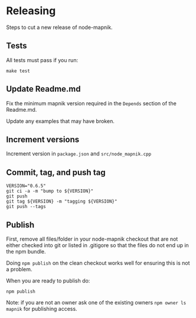 # Releasing

Steps to cut a new release of node-mapnik.


## Tests

All tests must pass if you run:

    make test


## Update Readme.md

Fix the minimum mapnik version required in the `Depends` section of the Readme.md.

Update any examples that may have broken.


## Increment versions

Increment version in `package.json` and `src/node_mapnik.cpp`


## Commit, tag, and push tag

    VERSION="0.6.5"
    git ci -a -m "bump to ${VERSION}"
    git push
    git tag ${VERSION} -m "tagging ${VERSION}"
    git push --tags


## Publish

First, remove all files/folder in your node-mapnik checkout that are not either checked into git or listed in .gitigore so that the files do not end up in the npm bundle.

Doing `npm publish` on the clean checkout works well for ensuring this is not a problem.

When you are ready to publish do:

    npm publish
    
Note: if you are not an owner ask one of the existing owners `npm owner ls mapnik` for publishing access.